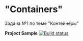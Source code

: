 # "Containers"
Задача №1 по теме "Контейнеры"  
  
**Project Sample** [![Build status](https://ci.appveyor.com/api/projects/status/qt98yiqahi68tb3k?svg=true)](https://ci.appveyor.com/project/Gronik4/containers-1)
